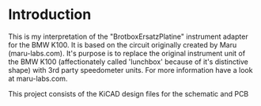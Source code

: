 # Introduction

This is my interpretation of the "BrotboxErsatzPlatine" instrument adapter for the BMW K100. It is based on the circuit originally created by Maru (maru-labs.com).
It's purpose is to replace the original instrument unit of the BMW K100 (affectionately called 'lunchbox' because of it's distinctive shape) with 3rd party speedometer units. For more information have a look at maru-labs.com.

This project consists of the KiCAD design files for the schematic and PCB
